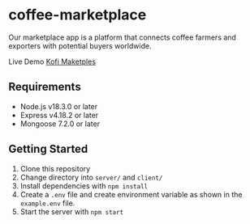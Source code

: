 # coffee-marketplace

Our marketplace app is a platform that connects coffee farmers and exporters with potential buyers worldwide.

Live Demo
[Kofi Maketples](https://kofi-maketples.netlify.app/)


## Requirements

- Node.js v18.3.0 or later
- Express v4.18.2 or later
- Mongoose 7.2.0 or later

## Getting Started

1. Clone this repository
2. Change directory into `server/` and `client/`
3. Install dependencies with `npm install`
4. Create a `.env` file and create environment variable as shown in the `example.env` file.
5. Start the server with `npm start`
